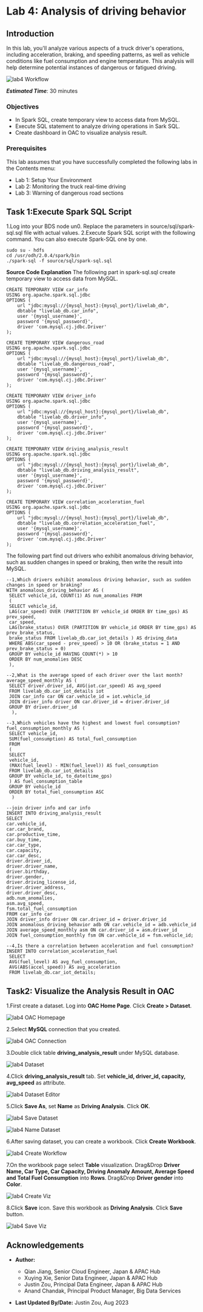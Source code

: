 # Lab 4: Analysis of driving behavior

## Introduction

In this lab, you'll analyze various aspects of a truck driver's operations, including acceleration, braking, and speeding patterns, as well as vehicle conditions like fuel consumption and engine temperature. This analysis will help determine potential instances of dangerous or fatigued driving.

![lab4 Workflow](images/04_lab4_workflow.png "workflow")

***Estimated Time***: 30 minutes

### Objectives

- In Spark SQL, create temporary view to access data from MySQL.
- Execute SQL statement to analyze driving operations in Sark SQL.
- Create dashboard in OAC to visualize analysis result.

### Prerequisites

This lab assumes that you have successfully completed the following labs in the Contents menu:

- Lab 1: Setup Your Environment
- Lab 2: Monitoring the truck real-time driving
- Lab 3: Warning of dangerous road sections

## Task 1:Execute Spark SQL Script

1.Log into your BDS node un0. Replace the parameters in source/sql/spark-sql.sql file with actual values.
2.Execute Spark SQL script with the following command. You can also execute Spark-SQL one by one.

```
sudo su - hdfs
cd /usr/odh/2.0.4/spark/bin
./spark-sql -f source/sql/spark-sql.sql
```

**Source Code Explanation**
The following part in spark-sql.sql create temporary view to access data from MySQL.

```
CREATE TEMPORARY VIEW car_info
USING org.apache.spark.sql.jdbc
OPTIONS (
    url "jdbc:mysql://{mysql_host}:{mysql_port}/livelab_db",
    dbtable "livelab_db.car_info",
    user '{mysql_username}',
    password '{mysql_password}',
    driver 'com.mysql.cj.jdbc.Driver'
);

CREATE TEMPORARY VIEW dangerous_road
USING org.apache.spark.sql.jdbc
OPTIONS (
    url "jdbc:mysql://{mysql_host}:{mysql_port}/livelab_db",
    dbtable "livelab_db.dangerous_road",
    user '{mysql_username}',
    password '{mysql_password}',
    driver 'com.mysql.cj.jdbc.Driver'
);

CREATE TEMPORARY VIEW driver_info
USING org.apache.spark.sql.jdbc
OPTIONS (
    url "jdbc:mysql://{mysql_host}:{mysql_port}/livelab_db",
    dbtable "livelab_db.driver_info",
    user '{mysql_username}',
    password '{mysql_password}',
    driver 'com.mysql.cj.jdbc.Driver'
);

CREATE TEMPORARY VIEW driving_analysis_result
USING org.apache.spark.sql.jdbc
OPTIONS (
    url "jdbc:mysql://{mysql_host}:{mysql_port}/livelab_db",
    dbtable "livelab_db.driving_analysis_result",
    user '{mysql_username}',
    password '{mysql_password}',
    driver 'com.mysql.cj.jdbc.Driver'
);

CREATE TEMPORARY VIEW correlation_acceleration_fuel
USING org.apache.spark.sql.jdbc
OPTIONS (
    url "jdbc:mysql://{mysql_host}:{mysql_port}/livelab_db",
    dbtable "livelab_db.correlation_acceleration_fuel",
    user '{mysql_username}',
    password '{mysql.password}',
    driver 'com.mysql.cj.jdbc.Driver'
);
```

The following part find out drivers who exhibit anomalous driving behavior, such as sudden changes in speed or braking, then write the result into MySQL.

```
--1,Which drivers exhibit anomalous driving behavior, such as sudden changes in speed or braking?
WITH anomalous_driving_behavior AS (
 SELECT vehicle_id, COUNT(1) AS num_anomalies FROM 
 ( 
 SELECT vehicle_id, 
 LAG(car_speed) OVER (PARTITION BY vehicle_id ORDER BY time_gps) AS prev_speed, 
 car_speed, 
 LAG(brake_status) OVER (PARTITION BY vehicle_id ORDER BY time_gps) AS prev_brake_status, 
 brake_status FROM livelab_db.car_iot_details ) AS driving_data 
 WHERE ABS(car_speed - prev_speed) > 10 OR (brake_status = 1 AND prev_brake_status = 0) 
 GROUP BY vehicle_id HAVING COUNT(*) > 10 
 ORDER BY num_anomalies DESC
 ),

--2,What is the average speed of each driver over the last month?
average_speed_monthly AS (
 SELECT driver.driver_id, AVG(iot.car_speed) AS avg_speed 
 FROM livelab_db.car_iot_details iot 
 JOIN car_info car ON car.vehicle_id = iot.vehicle_id
 JOIN driver_info driver ON car.driver_id = driver.driver_id
 GROUP BY driver.driver_id
  ),

--3,Which vehicles have the highest and lowest fuel consumption?
fuel_consumption_monthly AS (
 SELECT vehicle_id, 
 SUM(fuel_consumption) AS total_fuel_consumption 
 FROM 
 ( 
 SELECT 
 vehicle_id, 
 (MAX(fuel_level) - MIN(fuel_level)) AS fuel_consumption 
 FROM livelab_db.car_iot_details 
 GROUP BY vehicle_id, to_date(time_gps)
 ) AS fuel_consumption_table 
 GROUP BY vehicle_id 
 ORDER BY total_fuel_consumption ASC
  )
 
--join driver info and car info
INSERT INTO driving_analysis_result
SELECT
car.vehicle_id,
car.car_brand,
car.productive_time,
car.buy_time,
car.car_type,
car.capacity,
car.car_desc,
driver.driver_id,
driver.driver_name,
driver.birthday,
driver.gender,
driver.driving_license_id,
driver.driver_address,
driver.driver_desc,
adb.num_anomalies,
asm.avg_speed,
fsm.total_fuel_consumption
FROM car_info car
JOIN driver_info driver ON car.driver_id = driver.driver_id
JOIN anomalous_driving_behavior adb ON car.vehicle_id = adb.vehicle_id
JOIN average_speed_monthly asm ON car.driver_id = asm.driver_id
JOIN fuel_consumption_monthly fsm ON car.vehicle_id = fsm.vehicle_id;

--4,Is there a correlation between acceleration and fuel consumption?
INSERT INTO correlation_acceleration_fuel
 SELECT 
 AVG(fuel_level) AS avg_fuel_consumption, 
 AVG(ABS(accel_speed)) AS avg_acceleration 
 FROM livelab_db.car_iot_details;
```

## Task2: Visualize the Analysis Result in OAC

1.First create a dataset. Log into **OAC Home Page**. Click **Create > Dataset**.

![lab4 OAC Homepage](images/04_lab4_1.png "homepage")

2.Select **MySQL** connection that you created.

![lab4 OAC Connection](images/04_lab4_2.png "connection")

3.Double click table **driving_analysis_result** under MySQL database.

![lab4 Dataset](images/04_lab4_3.png "dataset")

4.Click **driving_analysis_result** tab. Set **vehicle_id, driver_id, capacity, avg_speed** as attribute.

![lab4 Dataset Editor](images/04_lab4_4.png "dataset editor")

5.Click **Save As**, set **Name** as **Driving Analysis**. Click **OK**.

![lab4 Save Dataset](images/04_lab4_5.png "save dataset")

![lab4 Name Dataset](images/04_lab4_6.png "name dataset")

6.After saving dataset, you can create a workbook. Click **Create Workbook**.

![lab4 Create Workflow](images/04_lab4_7.png "create workbook")

7.On the workbook page select **Table** visualization. Drag&Drop **Driver Name, Car Type, Car Capacity, Driving Anomaly Amount, Average Speed and Total Fuel Consumption** into **Rows**. Drag&Drop **Driver gender** into **Color**.

![lab4 Create Viz](images/04_lab4_8.png "create viz")

8.Click **Save** icon. Save this workbook as **Driving Analysis**. Click **Save** button.

![lab4 Save Viz](images/04_lab4_9.png "save workbook")

## Acknowledgements

* **Author:**

  * Qian Jiang, Senior Cloud Engineer, Japan & APAC Hub
  * Xuying Xie, Senior Data Engineer, Japan & APAC Hub
  * Justin Zou, Principal Data Engineer, Japan & APAC Hub
  * Anand Chandak, Principal Product Manager, Big Data Services
* **Last Updated By/Date:** Justin Zou, Aug 2023
